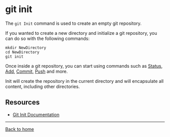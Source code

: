 # git init
The `git Init` command is used to create an empty git repository.

If you wanted to create a new directory and initialize a git repository, you can do so with the following commands:
```
mkdir NewDirectory
cd NewDirectory
git init
```
Once inside a git repository, you can start using commands such as 
[Status](./Status.md),
[Add](./Add.md),
[Commit](commit.md),
[Push](./Push.md)
and more.

Init will create the repository in the current directory and will encapsulate all content, including other directories.
## Resources
- [Git Init Documentation](https://git-scm.com/docs/git-init)
---

[Back to home](../README.md)